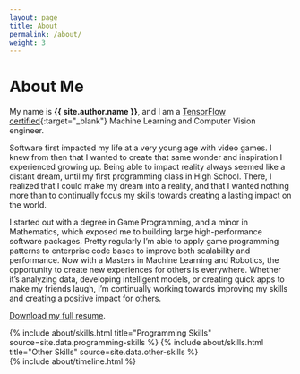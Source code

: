 ```yaml
---
layout: page
title: About
permalink: /about/
weight: 3
---
```


# **About Me** 

My name is **{{ site.author.name }}**, and I am a [TensorFlow certified](https://www.credential.net/f6031cbf-b9ea-4ed7-a6c2-fde5c4b65202){:target="_blank"} Machine Learning and Computer Vision engineer. <br> 

Software first impacted my life at a very young age with video games. I knew from then that I wanted to create that same wonder and inspiration I experienced growing up. Being able to impact reality always seemed like a distant dream, until my first programming class in High School. There, I realized that I could make my dream into a reality, and that I wanted nothing more than to continually focus my skills towards creating a lasting impact on the world.

I started out with a degree in Game Programming, and a minor in Mathematics, which exposed me to building large high-performance software packages. Pretty regularly I’m able to apply game programming patterns to enterprise code bases to improve both scalability and performance. Now with a Masters in Machine Learning and Robotics, the opportunity to create new experiences for others is everywhere. Whether it’s analyzing data, developing intelligent models, or creating quick apps to make my friends laugh, I’m continually working towards improving my skills and creating a positive impact for others.

[Download my full resume](https://github.com/mattstruble/resume/raw/master/struble_resume.pdf).

<div class="row">
{% include about/skills.html title="Programming Skills" source=site.data.programming-skills %}
{% include about/skills.html title="Other Skills" source=site.data.other-skills %}
</div>

<div class="row">
{% include about/timeline.html %}
</div>